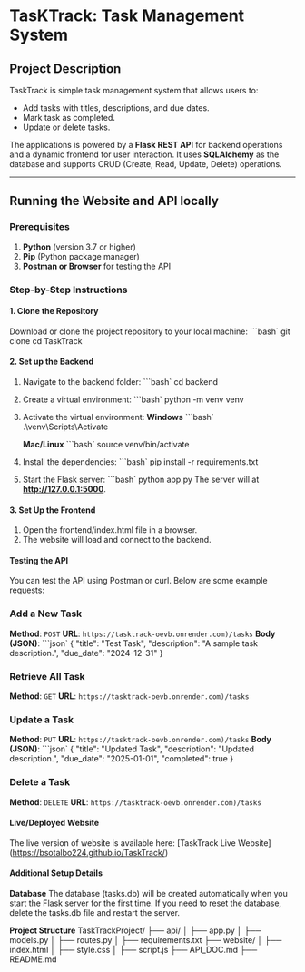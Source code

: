 # TasKTrack: Task Management System

## Project Description
TaskTrack is simple task management system that allows users to:
- Add tasks with titles, descriptions, and due dates.
- Mark task as completed.
- Update or delete tasks.

The applications is powered by a **Flask REST API** for backend operations and a dynamic frontend for user interaction. It uses **SQLAlchemy** as the database and supports CRUD (Create, Read, Update, Delete) operations.


---


## Running the Website and API locally


### Prerequisites
1. **Python** (version 3.7 or higher)
2. **Pip** (Python package manager)
3. **Postman or Browser** for testing the API


### Step-by-Step Instructions
#### 1. Clone the Repository
Download or clone the project repository to your local machine:
```bash`
git clone <repository-link>
cd TaskTrack

#### 2. Set up the Backend
 1. Navigate to the backend folder:
    ```bash`
        cd backend
 
 2. Create a virtual environment:
    ```bash`
        python -m venv venv
 3. Activate the virtual environment:
    **Windows**
    ```bash`
    .\venv\Scripts\Activate

    **Mac/Linux**
    ```bash`
    source venv/bin/activate
 4. Install the dependencies:
    ```bash`
    pip install -r requirements.txt
 5. Start the Flask server:
    ```bash`
    python app.py
The server will at **http://127.0.0.1:5000**.


#### 3. Set Up the Frontend
1. Open the frontend/index.html file in a browser.
2. The website will load and connect to the backend.

#### Testing the API
You can test the API using Postman or curl. Below are some example requests:

### Add a New Task
**Method**: `POST`
**URL**: `https://tasktrack-oevb.onrender.com)/tasks`
**Body (JSON)**:
```json`
{
  "title": "Test Task",
  "description": "A sample task description.",
  "due_date": "2024-12-31"
}

### Retrieve All Task
**Method**: `GET`
**URL**: `https://tasktrack-oevb.onrender.com)/tasks`
### Update a Task 
**Method**: `PUT`
**URL**: `https://tasktrack-oevb.onrender.com)/tasks`
**Body (JSON)**:
```json`
{
  "title": "Updated Task",
  "description": "Updated description.",
  "due_date": "2025-01-01",
  "completed": true
}

### Delete a Task
**Method**: `DELETE`
**URL**: `https://tasktrack-oevb.onrender.com)/tasks`

#### Live/Deployed Website
The live version of website is available here: [TaskTrack Live Website] (https://bsotalbo224.github.io/TaskTrack/)

#### Additional Setup Details
**Database**
The database (tasks.db) will be created automatically when you start the Flask server for the first time. If you need to reset the database, delete the tasks.db file and restart the server.

**Project Structure**
TaskTrackProject/
├── api/
│   ├── app.py
│   ├── models.py
│   ├── routes.py
│   ├── requirements.txt
├── website/
│   ├── index.html
│   ├── style.css
│   ├── script.js
├── API_DOC.md
├── README.md
